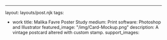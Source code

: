 ---
layout: layouts/post.njk
tags:
- work
title: Malika Favre Poster Study
medium: Print
software: Photoshop and Illustrator
featured_image: "/img/Card-Mockup.png"
description: A vintage postcard altered with custom stamp.
support_images: